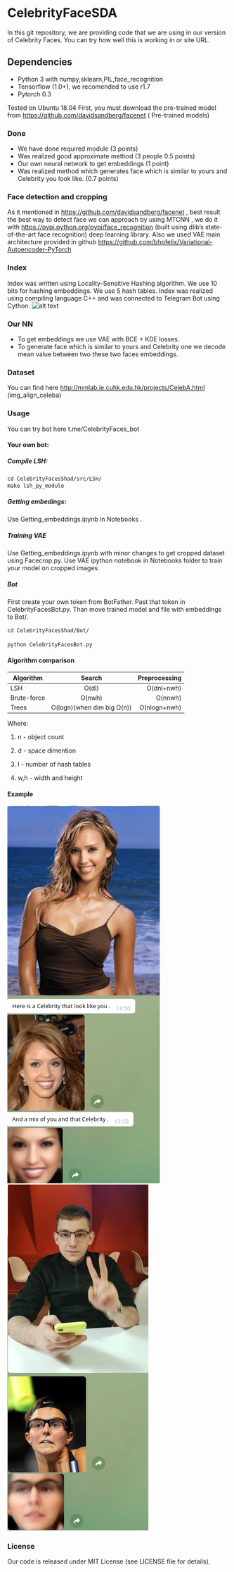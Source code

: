 # CelebrityFaceSDA

In this git repository, we are providing code that we are using in our version of Celebrity Faces.
You can try how well this is working in or site URL.


## Dependencies
* Python 3 with numpy,sklearn,PIL,face_recognition
* Tensorflow (1.0+), we recomended to use r1.7
* Pytorch 0.3


Tested on Ubuntu 18.04
First, you must download the pre-trained model from  https://github.com/davidsandberg/facenet ( Pre-trained models)


### Done
 * We have done required module (3 points)
 * Was realized good approximate method (3 people 0.5 points)
 * Our own neural network to get embeddings (1 point)
 * Was realized method which generates face which is similar to yours and Celebrity you look like. (0.7 points)

### Face detection and cropping 
 As it mentioned in https://github.com/davidsandberg/facenet ,  best result the best way to detect face we can approach by using MTCNN , we do it with 
https://pypi.python.org/pypi/face_recognition (built using dlib’s state-of-the-art face recognition) deep learning library.
 Also we used VAE main architecture provided in github https://github.com/bhpfelix/Variational-Autoencoder-PyTorch


### Index
 Index was written using Locality-Sensitive Hashing algorithm. We use 10 bits for hashing embeddings. We use 5 hash tables. Index was realized using compiling language C++ and was connected to Telegram Bot using Cython.
 ![alt text](http://www.speedupcode.com/wp-content/uploads/2018/02/scheme_little_color.png)


### Our NN
 * To get embeddings we use VAE with BCE + KDE losses.
 * To generate face which is similar to yours and Celebrity one we decode mean value between two these two faces embeddings.

### Dataset
You can find here http://mmlab.ie.cuhk.edu.hk/projects/CelebA.html (img_align_celeba)

### Usage
You can try bot here t.me/CelebrityFaces_bot

#### Your own bot:
##### Compile LSH:
```
cd CelebrityFacesShad/src/LSH/
make lsh_py_module
```
##### Getting embedings:
Use Getting_embeddings.ipynb in Notebooks .

##### Training VAE
Use Getting_embeddings.ipynb with minor changes to get cropped dataset using  Facecrop.py.
Use VAE ipython notebook in Notebooks folder to train your model on cropped images.

##### Bot
First create your own token from BotFather. Past that token in CelebrityFacesBot.py.
Than move trained model and file with embeddings to Bot/.
```
cd CelebrityFacesShad/Bot/

python CelebrityFacesBot.py
```
#### Algorithm comparison

| Algorithm     | Search    | Preprocessing |
| ------------- |:---------:| -------------:|
| LSH           | O(dl)     | O(dnl+nwh)    |
| Brute-force   | O(nwh)    | O(nnwh)       |
| Trees         | O(logn)(when dim big O(n))| O(nlogn+nwh)   |

Where:

1) n - object count

2) d - space dimention

3) l - number of hash tables

4) w,h - width and height


#### Example
![alt text](Examples/1.png)
![alt text](Examples/2.png)
### License
Our code is released under MIT License (see LICENSE file for details).


